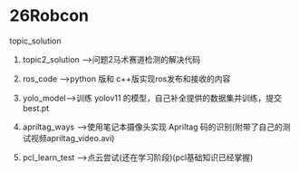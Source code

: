 # 26Robcon
topic_solution

1.    topic2_solution -->问题2马术赛道检测的解决代码

2.    ros_code -->python 版和 c++版实现ros发布和接收的内容

3.    yolo_model-->训练 yolov11 的模型，自己补全提供的数据集并训练，提交 best.pt 

4.    apriltag_ways -->使用笔记本摄像头实现 Apriltag 码的识别(附带了自己的测试视频apriltag_video.avi)

5.    pcl_learn_test -->点云尝试(还在学习阶段)(pcl基础知识已经掌握)
